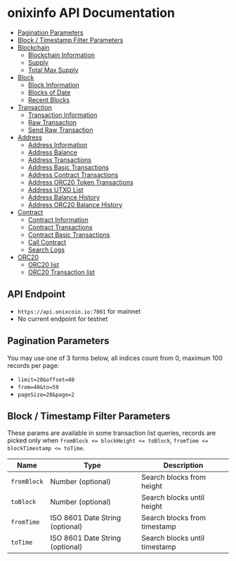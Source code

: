 # onixinfo API Documentation

* [Pagination Parameters](#pagination-parameters)
* [Block / Timestamp Filter Parameters](#block--timestamp-filter-parameters)
* [Blockchain](https://github.com/onixcoin-io/onixinfo-api/blob/master/doc/blockchain.md)
  * [Blockchain Information](https://github.com/onixcoin-io/onixinfo-api/blob/master/doc/blockchain.md#Blockchain-Information)
  * [Supply](https://github.com/onixcoin-io/onixinfo-api/blob/master/doc/blockchain.md#Supply)
  * [Total Max Supply](https://github.com/onixcoin-io/onixinfo-api/blob/master/doc/blockchain.md#Total-Max-Supply)
* [Block](https://github.com/onixcoin-io/onixinfo-api/blob/master/doc/block.md)
  * [Block Information](https://github.com/onixcoin-io/onixinfo-api/blob/master/doc/block.md#Block-Information)
  * [Blocks of Date](https://github.com/onixcoin-io/onixinfo-api/blob/master/doc/block.md#Blocks-of-Date)
  * [Recent Blocks](https://github.com/onixcoin-io/onixinfo-api/blob/master/doc/block.md#Recent-Blocks)
* [Transaction](https://github.com/onixcoin-io/onixinfo-api/blob/master/doc/transaction.md)
  * [Transaction Information](https://github.com/onixcoin-io/onixinfo-api/blob/master/doc/transaction.md#Transaction-Information)
  * [Raw Transaction](https://github.com/onixcoin-io/onixinfo-api/blob/master/doc/transaction.md#Raw-Transaction)
  * [Send Raw Transaction](https://github.com/onixcoin-io/onixinfo-api/blob/master/doc/transaction.md#Send-Raw-Transaction)
* [Address](https://github.com/onixcoin-io/onixinfo-api/blob/master/doc/address.md)
  * [Address Information](https://github.com/onixcoin-io/onixinfo-api/blob/master/doc/address.md#Address-Information)
  * [Address Balance](https://github.com/onixcoin-io/onixinfo-api/blob/master/doc/address.md#Address-Balance)
  * [Address Transactions](https://github.com/onixcoin-io/onixinfo-api/blob/master/doc/address.md#Address-Transactions)
  * [Address Basic Transactions](https://github.com/onixcoin-io/onixinfo-api/blob/master/doc/address.md#Address-Basic-Transactions)
  * [Address Contract Transactions](https://github.com/onixcoin-io/onixinfo-api/blob/master/doc/address.md#Address-Contract-Transactions)
  * [Address ORC20 Token Transactions](https://github.com/onixcoin-io/onixinfo-api/blob/master/doc/address.md#Address-ORC20-Token-Transactions)
  * [Address UTXO List](https://github.com/onixcoin-io/onixinfo-api/blob/master/doc/address.md#Address-UTXO-List)
  * [Address Balance History](https://github.com/onixcoin-io/onixinfo-api/blob/master/doc/address.md#Address-Balance-History)
  * [Address ORC20 Balance History](https://github.com/onixcoin-io/onixinfo-api/blob/master/doc/address.md#Address-ORC20-Balance-History)
* [Contract](https://github.com/onixcoin-io/onixinfo-api/blob/master/doc/contract.md)
  * [Contract Information](https://github.com/onixcoin-io/onixinfo-api/blob/master/doc/contract.md#Contract-Information)
  * [Contract Transactions](https://github.com/onixcoin-io/onixinfo-api/blob/master/doc/contract.md#Contract-Transactions)
  * [Contract Basic Transactions](https://github.com/onixcoin-io/onixinfo-api/blob/master/doc/contract.md#Contract-Basic-Transactions)
  * [Call Contract](https://github.com/onixcoin-io/onixinfo-api/blob/master/doc/contract.md#Call-Contract)
  * [Search Logs](https://github.com/onixcoin-io/onixinfo-api/blob/master/doc/contract.md#Search-Logs)
* [ORC20](https://github.com/onixcoin-io/onixinfo-api/blob/master/doc/contract.md)
  * [ORC20 list](https://github.com/onixcoin-io/onixinfo-api/blob/master/doc/contract.md#ORC20-list)
  * [ORC20 Transaction list](https://github.com/onixcoin-io/onixinfo-api/blob/master/doc/contract.md#ORC20-Transaction-list)


## API Endpoint
* `https://api.onixcoin.io:7001` for mainnet
* No current endpoint for testnet


## Pagination Parameters

You may use one of 3 forms below, all indices count from 0, maximum 100 records per page:
* `limit=20&offset=40`
* `from=40&to=59`
* `pageSize=20&page=2`


## Block / Timestamp Filter Parameters

These params are available in some transaction list queries,
records are picked only when `fromBlock <= blockHeight <= toBlock`, `fromTime <= blockTimestamp <= toTime`.

<table>
    <thead>
        <tr>
            <th>Name</th>
            <th>Type</th>
            <th>Description</th>
        </tr>
    </thead>
    <tbody>
        <tr>
            <td><code>fromBlock</code></td>
            <td>Number (optional)</td>
            <td>Search blocks from height</td>
        </tr>
        <tr>
            <td><code>toBlock</code></td>
            <td>Number (optional)</td>
            <td>Search blocks until height</td>
        </tr>
        <tr>
            <td><code>fromTime</code></td>
            <td>ISO 8601 Date String (optional)</td>
            <td>Search blocks from timestamp</td>
        </tr>
        <tr>
            <td><code>toTime</code></td>
            <td>ISO 8601 Date String (optional)</td>
            <td>Search blocks until timestamp</td>
        </tr>
    </tbody>
</table>
